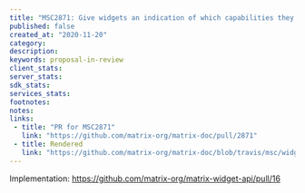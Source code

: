 ```yaml
---
title: "MSC2871: Give widgets an indication of which capabilities they were approved for"
published: false
created_at: "2020-11-20"
category:
description:
keywords: proposal-in-review
client_stats:
server_stats:
sdk_stats:
services_stats:
footnotes:
notes:
links:
 - title: "PR for MSC2871"
   link: "https://github.com/matrix-org/matrix-doc/pull/2871"
 - title: Rendered
   link: "https://github.com/matrix-org/matrix-doc/blob/travis/msc/widget-caps-respond/proposals/2871-widget-cap-respond.md"
---
```


Implementation: https://github.com/matrix-org/matrix-widget-api/pull/16
